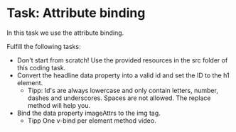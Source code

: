 # Task: Attribute binding

In this task we use the attribute binding.

Fulfill the following tasks:

- Don't start from scratch! Use the provided resources in the src folder of this coding task.
- Convert the headline data property into a valid id and set the ID to the h1 element.
  - Tipp: Id's are always lowercase and only contain letters, number, dashes and underscores. Spaces are not allowed. The replace method will help you.
- Bind the data property imageAttrs to the img tag.
  - Tipp One v-bind per element method video.
